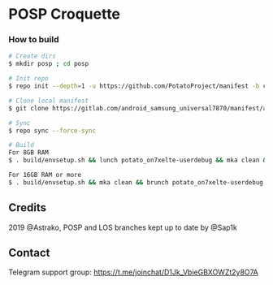# POSP Croquette

### How to build ###

```bash
# Create dirs
$ mkdir posp ; cd posp

# Init repo
$ repo init --depth=1 -u https://github.com/PotatoProject/manifest -b croquette-release

# Clone local manifest
$ git clone https://gitlab.com/android_samsung_universal7870/manifest/android_manifest_samsung_on7xelte.git -b potato .repo/local_manifests

# Sync
$ repo sync --force-sync

# Build
For 8GB RAM
$ . build/envsetup.sh && lunch potato_on7xelte-userdebug && mka clean && mka api-stubs-docs && mka hiddenapi-lists-docs && mka system-api-stubs-docs && mka test-api-stubs-docs && mka bacon -j`nproc`

For 16GB RAM or more 
$ . build/envsetup.sh && mka clean && brunch potato_on7xelte-userdebug
```

## Credits
2019 @Astrako, POSP and LOS branches kept up to date by @Sap1k

## Contact
Telegram support group: https://t.me/joinchat/D1Jk_VbieGBXOWZt2y8O7A
